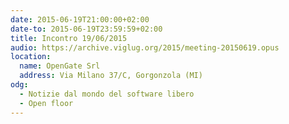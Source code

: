 ```yaml
---
date: 2015-06-19T21:00:00+02:00
date-to: 2015-06-19T23:59:59+02:00
title: Incontro 19/06/2015
audio: https://archive.viglug.org/2015/meeting-20150619.opus
location:
  name: OpenGate Srl
  address: Via Milano 37/C, Gorgonzola (MI)
odg:
  - Notizie dal mondo del software libero
  - Open floor
---
```

